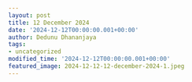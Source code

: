 ```yaml
---
layout: post
title: 12 December 2024
date: '2024-12-12T00:00:00.001+00:00'
author: Dedunu Dhananjaya
tags:
- uncategorized
modified_time: '2024-12-12T00:00:00.001+00:00'
featured_image: 2024-12-12-12-december-2024-1.jpeg
---
```


